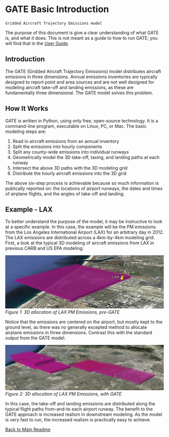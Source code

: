 # GATE Basic Introduction

    Gridded Aircraft Trajectory Emissions model

The purpose of this document is give a clear understanding of what GATE is, and what it does. This is not meant as a guide to how to run GATE; you will find that in the [User Guide](USER_GUIDE.md).


## Introduction

The GATE (Gridded Aircraft Trajectory Emissions) model distributes aircraft emissions in three dimensions.  Annual emissions inventories are typically designed to report point and area sources and are not well designed for modeling aircraft take-off and landing emissions, as these are fundamentally three dimensional. The GATE model solves this problem.


## How It Works

GATE is written in Python, using only free, open-source technology. It is a command-line program, executable on Linux, PC, or Mac.  The basic modeling steps are:

1. Read in aircraft emissions from an annual inventory
2. Split the emissions into hourly components
3. Split any county-wide emissions into individual runways
4. Geometrically model the 3D take-off, taxing, and landing paths at each runway
5. Intersect the above 3D paths with the 3D modeling grid
6. Distribute the hourly aircraft emissions into the 3D grid

The above six-step process is achievable because so much information is publically reported on: the locations of airport runways, the dates and times of airplane flights, and the angles of take-off and landing.


## Example - LAX

To better understand the purpose of the model, it may be instructive to look at a specific example.  In this case, the example will be the PM emissions from the Los Angeles International Airport (LAX) for an arbitrary day in 2012.  The LAX emissions are distributed across a 4km-by-4km modeling grid.  First, a look at the typical 3D modeling of aircraft emissions from LAX in previous CARB and US EPA modeling:

![Figure 1: 3D allocation of LAX PM Emissions, pre-GATE](resources/LAX_2012_PM_one_lego.png)
*Figure 1: 3D allocation of LAX PM Emissions, pre-GATE*

Notice that the emissions are centered on the airport, but mostly kept to the ground level, as there was no generally excepted method to allocate airplane emissions in three dimensions.  Contrast this with the standard output from the GATE model:

![Figure 2: 3D allocation of LAX PM Emissions, with GATE](resources/LAX_2012_PM_GATE.png)
*Figure 2: 3D allocation of LAX PM Emissions, with GATE*

In this case, the take-off and landing emissions are distributed along the typical flight paths from-and-to each airport runway.  The benefit to the GATE approach is increased realism in downstream modeling.  As the model is very fast to run, the increased realism is practically easy to achieve.


[Back to Main Readme](../README.md)
